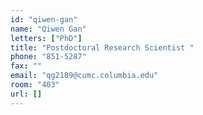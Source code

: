 ```yaml
---
id: "qiwen-gan"
name: "Qiwen Gan"
letters: ["PhD"]
title: "Postdoctoral Research Scientist "
phone: "851-5287"
fax: ""
email: "qg2189@cumc.columbia.edu"
room: "403"
url: []
---
```


